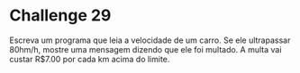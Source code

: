 # Challenge 29

Escreva um programa que leia a velocidade de um carro. Se ele ultrapassar 80hm/h, mostre uma mensagem dizendo que ele foi multado. A multa vai custar R$7.00 por cada km acima do limite.
